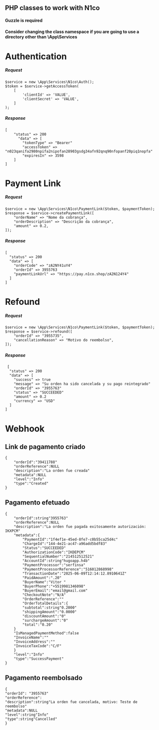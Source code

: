 ## PHP classes to work with N1co

#### Guzzle is required
#### Consider changing the class namespace if you are going to use a directory other than \App\Services

# Authentication
##### Request
```
$service = new \App\Services\N1co\Auth();
$token = $service->getAccessToken(
    [
        'clientId' => 'VALUE',
        'clientSecret' => 'VALUE',
    ]
);
```

##### Response
```
[
    "status" => 200
      "data" => [
        "tokenType" => "Bearer"
        "accessToken" => "n023qanifa2980npifa2nipofan28903gsdg34afn92qnq90nfopanf20piq1nopfa"
        "expiresIn" => 3598
    ]
]
```

# Payment Link
##### Request
```
$service = new \App\Services\N1co\PaymentLink($token, $paymentToken);
$response = $service->createPaymentLink([
    "orderName" => "Nome da cobrança",
    "orderDescription" => "Descrição da cobrança",
    "amount" => 0.2,
]);
```

##### Response
```
[
  "status" => 200
  "data" => [
    "orderCode" => "zA2NY41uY4"
    "orderId" => 3955763
    "paymentLinkUrl" => "https://pay.n1co.shop/zA2N124Y4"
  ]
]
```

# Refound
##### Request
```
$service = new \App\Services\N1co\PaymentLink($token, $paymentToken);
$response = $service->refound([
    "orderId" => "3955735",
    "cancellationReason" => "Motivo do reembolso",
]);
```

##### Response
```
 [
  "status" => 200
  "data" => [
    "success" => true
    "message" => "Su orden ha sido cancelada y su pago reintegrado"
    "orderId" => "3955763"
    "status" => "SUCCEEDED"
    "amount" => 0.2
    "currency" => "USD"
  ]
]
```

# Webhook


## Link de pagamento criado
```
{
    "orderId":"39411788"
    "orderReference":NULL
    "description":"La orden fue creada"
    "metadata":NULL
    "level":"Info"
    "type":"Created"
}
```

## Pagamento efetuado
```
{
    "orderId":string"3955763"
    "orderReference":NULL
    "description":"La orden fue pagada exitosamente autorización: IKXPCM"
    "metadata":{
        "PaymentId":"1f4ef1e-45ed-8fe7-c0b55ca25d4c"
        "ChargeId":"144-4e21-ac47-a96add5bdf83"
        "Status":"SUCCEEDED"
        "AuthorizationCode":"IKDEPCM"
        "SequentialNumber":"214512512521"
        "AccountId":string"hugoapp.h4b"
        "PaymentProcessor":"serfinsa"
        "PaymentProcessorReference":"516012868998"
        "TransactionDate":"2025-06-09T12:14:12.8910641Z"
        "PaidAmount":".20"
        "BuyerName":"Vitor "
        "BuyerPhone":"+5519981346098"
        "BuyerEmail":"email@gmail.com"
        "CheckoutNote":"N/A"
        "OrderReference":""
        "OrderTotalDetails":{
        "subtotal":string"0.2000"
        "shippingAmount":"0.0000"
        "discountAmount":"0"
        "surchargeAmount":"0"
        "total":"0.20"
    }
    "IsManagedPaymentMethod":false
    "InvoiceName":""
    "InvoiceAddress":""
    "InvoiceTaxCode":"C/F"
    }
    "level":"Info"
    "type":"SuccessPayment"
}
```

## Pagamento reembolsado
```
{
"orderId": "3955763"
"orderReference":
"description":string"La orden fue cancelada, motivo: Teste de reembolso"
"metadata":NULL
"level":string"Info"
"type":string"Cancelled"
}

```
